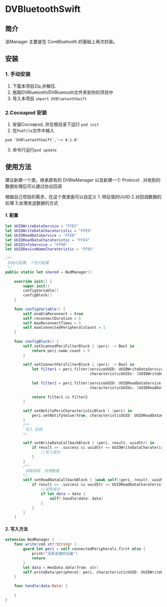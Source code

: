 # DVBluetoothSwift

## 简介
该Manager 主要是在 CoreBluetooth 的基础上再次封装。

## 安装

### 1. 手动安装
1. 下载本项目Zip,并解压.
2. 拖取DVBluetooth/DVBluetooth文件夹到你的项目中
3. 导入本项目 `import DVBluetoothSwift`

### 2.Cocoapod 安装
1. 安装Cocoapod, 并在根目录下运行 `pod init`
2. 在`Podfile`文件中输入
```
pod 'DVBluetoothSwift','~> 0.1.0'
```
3. 命令行运行`pod update`

## 使用方法
建议新建一个类，继承原有的 DVBleManager 以及新建一个 Protocol . 对收到的数据处理后可以通过协议回调

根据自己项目的需求，在这个类里面可以自定义 1. 特征值的UUID  2.对回调数据的处理  3.处理发送数据的方式

#### 1. 配置
```swift
let UUIDWriteDataService = "FFE5"
let UUIDWriteDataCharateristic = "FFE9"
let UUIDReadDataService = "FFE0"
let UUIDReadDataCharateristic = "FFE4"
let UUIDInfoService = "FF90"
let UUIDDeviceNameCharateristic = "FF91"

/**
 初始化配置, 个性化配置
 */
public static let shared = BedManager()
    
    override init() {
        super.init()
        configVariable()
        configBlock()
    }
    
    func configVariable() {
        self.enableReconnect = true
        self.reconnectDuration = 5
        self.maxReconnectTimes = 5
        self.maxConnectedPeripheralsCount = 1
    }
    
    func configBlock() {
        self.setScannedPeriFilterBlock { (peri) -> Bool in
            return peri.name.count > 0
        }
        
        self.setConnectPeriFilterBlock { (peri) -> Bool in
            let filter1 = peri.filter(serviceUUID: UUIDWriteDataService,
                                      characteristicUUIDs: [UUIDWriteDataCharateristic])
            
            let filter2 = peri.filter(serviceUUID: UUIDReadDataService,
                                      characteristicUUIDs: [UUIDReadDataCharateristic])
            
            return filter1 && filter2
        }
        
        self.setNotifyPeriCharacteristicBlock { (peri) in
            peri.setNotifyValue(true, characteristicUUID: UUIDReadDataCharateristic)
        }
        /**
         写入 回调
        */

        self.setWriteDataCallbackBlock { (peri, result, uuidStr) in
            if result == .success && uuidStr == UUIDWriteDataCharateristic {
                //写入成功
            }
        }
        /**
         读取回调. 处理数据
        */
        self.setReadDataCallbackBlock { [weak self](peri, result, uuidStr, data) in
            if result == .success && uuidStr == UUIDReadDataCharateristic {
                //读取成功
                if let data = data {
                    self?.handle(data: data)
                }
            }
        }
    }
```
#### 2. 写入方法
```swift
extension BedManager {
    func write(cmd str:String) {
        guard let peri = self.connectedPeripherals.first else {
            print("没有连接的设备")
            return
        }
        let data = HexData.data(from: str)
        self.writeData(peripheral: peri, characteristicUUID: UUIDWriteDataCharateristic, data: data)
    }
    
    func handle(data:Data) {
        
    }
}

```
